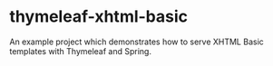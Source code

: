 # thymeleaf-xhtml-basic
An example project which demonstrates how to serve XHTML Basic templates with Thymeleaf and Spring.
